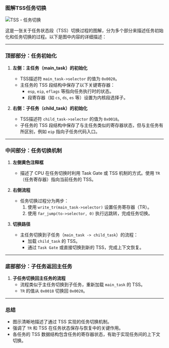 ### 图解TSS任务切换

![TSS - 任务切换](../images/图解TSS任务切换.svg)

这是一张关于任务状态段（TSS）切换过程的图解，分为多个部分来描述任务初始化和任务切换的过程。以下是图中内容的详细描述：

---

### **顶部部分：任务初始化**
1. **左侧：主任务（main_task）的初始化**
   - TSS描述符 `main_task->selector` 的值为 `0x0020`。
   - 主任务的 TSS 段结构中保存了以下关键寄存器：
     - `esp`, `eip`, `eflags` 等指向任务执行时的状态。
     - 段寄存器（如 `cs`, `ds`, `es` 等）设置为内核段选择子。

2. **右侧：子任务（child_task）的初始化**
   - TSS描述符 `child_task->selector` 的值为 `0x0018`。
   - 子任务的 TSS 段结构中保存了与主任务类似的寄存器状态，但与主任务有所区别，例如 `eip` 指向子任务代码入口。

---

### **中间部分：任务切换机制**
1. **左侧黄色注释框**
   - 描述了 CPU 在任务切换时利用 Task Gate 或 TSS 机制的方式。使用 `TR`（任务寄存器）指向当前任务的 TSS。

2. **右侧流程**
   - 任务切换过程分为两步：
     1. 使用 `write_tr(main_task->selector)` 设置任务寄存器（TR）。
     2. 使用 `far_jump(to->selector, 0)` 执行远跳转，完成任务切换。

3. **切换路径**
   - 主任务切换到子任务（`main_task -> child_task`）的流程：
     - 加载 `child_task` 的 TSS。
     - 通过 `Task Gate` 或直接切换到新的 TSS，完成上下文恢复。

---

### **底部部分：子任务返回主任务**
1. **子任务切换回主任务的流程**
   - 流程类似于主任务切换到子任务，重新加载 `main_task` 的 TSS。
   - `TR` 的值从 `0x0018` 切换回 `0x0020`。

---

### **总结**
- 图示清晰地描述了通过 TSS 实现的任务切换机制。
- 强调了 `TR` 和 TSS 在任务状态保存与恢复中的关键作用。
- 各任务的 TSS 数据结构包含任务的寄存器状态，有助于实现任务间的上下文切换。